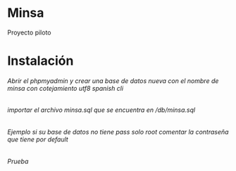 # Minsa
Proyecto piloto


# Instalación
 ###### Abrir el phpmyadmin y crear una base de datos nueva con el nombre de minsa con cotejamiento utf8 spanish cli
 ###### importar el archivo minsa.sql que se encuentra en /db/minsa.sql
 ###### Ejemplo si su base de datos no tiene pass solo root comentar la contraseña que tiene por default

 ###### Prueba